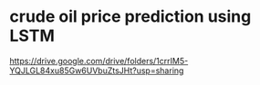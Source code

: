 # crude oil price prediction using LSTM
https://drive.google.com/drive/folders/1crrIM5-YQJLGL84xu85Gw6UVbuZtsJHt?usp=sharing
